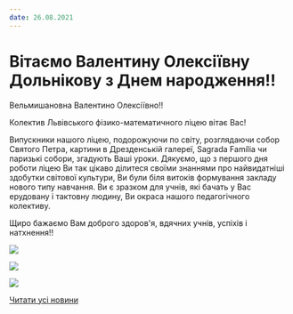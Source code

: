 ```yaml
---
date: 26.08.2021
---
```

# Вітаємо Валентину Олексіївну Дольнікову з Днем народження!!

Вельмишановна Валентино Олексіївно!!

Колектив Львівського фізико-математичного ліцею вітає Вас!

Випускники нашого ліцею, подорожуючи по світу, розглядаючи собор Святого Петра, картини в Дрезденській галереї, Sagrada Família чи паризькі собори, згадують Ваші уроки. Дякуємо, що з першого дня роботи ліцею Ви так цікаво ділитеся своїми знаннями про найвидатніші здобутки світової культури, Ви були біля витоків формування закладу нового типу навчання. Ви є зразком для учнів, які бачать у Вас ерудовану і тактовну людину, Ви окраса нашого педагогічного колективу.

Щиро бажаємо Вам доброго здоров'я, вдячних учнів, успіхів і натхнення!!

![](/images/blog/вітаємо-валентину-олексіївну-дольнікову-з-днем/vd2.jpg)

![](/images/blog/вітаємо-валентину-олексіївну-дольнікову-з-днем/vd1.jpg)

![](/images/blog/вітаємо-валентину-олексіївну-дольнікову-з-днем/vd5.jpg)

[Читати усі новини](/news)
